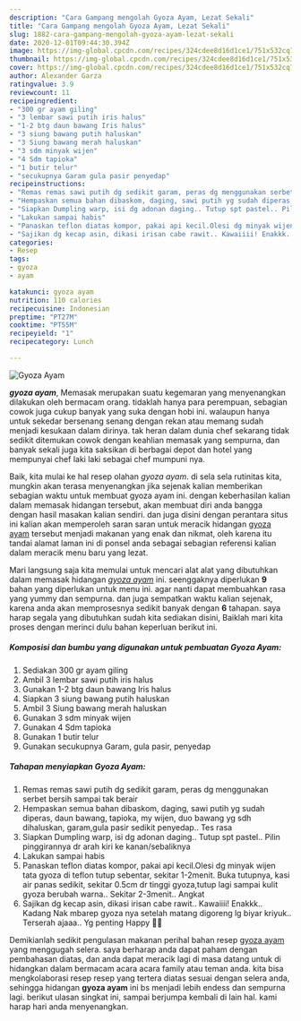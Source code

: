 ```yaml
---
description: "Cara Gampang mengolah Gyoza Ayam, Lezat Sekali"
title: "Cara Gampang mengolah Gyoza Ayam, Lezat Sekali"
slug: 1882-cara-gampang-mengolah-gyoza-ayam-lezat-sekali
date: 2020-12-01T09:44:30.394Z
image: https://img-global.cpcdn.com/recipes/324cdee8d16d1ce1/751x532cq70/gyoza-ayam-foto-resep-utama.jpg
thumbnail: https://img-global.cpcdn.com/recipes/324cdee8d16d1ce1/751x532cq70/gyoza-ayam-foto-resep-utama.jpg
cover: https://img-global.cpcdn.com/recipes/324cdee8d16d1ce1/751x532cq70/gyoza-ayam-foto-resep-utama.jpg
author: Alexander Garza
ratingvalue: 3.9
reviewcount: 11
recipeingredient:
- "300 gr ayam giling"
- "3 lembar sawi putih iris halus"
- "1-2 btg daun bawang Iris halus"
- "3 siung bawang putih haluskan"
- "3 Siung bawang merah haluskan"
- "3 sdm minyak wijen"
- "4 Sdm tapioka"
- "1 butir telur"
- "secukupnya Garam gula pasir penyedap"
recipeinstructions:
- "Remas remas sawi putih dg sedikit garam, peras dg menggunakan serbet bersih sampai tak berair"
- "Hempaskan semua bahan dibaskom, daging, sawi putih yg sudah diperas, daun bawang, tapioka, my wijen, duo bawang yg sdh dihaluskan, garam,gula pasir sedikit penyedap.. Tes rasa"
- "Siapkan Dumpling warp, isi dg adonan daging.. Tutup spt pastel.. Pilin pinggirannya dr arah kiri ke kanan/sebaliknya"
- "Lakukan sampai habis"
- "Panaskan teflon diatas kompor, pakai api kecil.Olesi dg minyak wijen tata gyoza di teflon tutup sebentar, sekitar 1-2menit. Buka tutupnya, kasi air panas sedikit, sekitar 0.5cm dr tinggi gyoza,tutup lagi sampai kulit gyoza berubah warna.. Sekitar 2-3menit.. Angkat"
- "Sajikan dg kecap asin, dikasi irisan cabe rawit.. Kawaiiii! Enakkk.. Kadang Nak mbarep gyoza nya setelah matang digoreng lg biyar kriyuk.. Terserah ajaaa.. Yg penting Happy 💙💙"
categories:
- Resep
tags:
- gyoza
- ayam

katakunci: gyoza ayam 
nutrition: 110 calories
recipecuisine: Indonesian
preptime: "PT27M"
cooktime: "PT55M"
recipeyield: "1"
recipecategory: Lunch

---
```



![Gyoza Ayam](https://img-global.cpcdn.com/recipes/324cdee8d16d1ce1/751x532cq70/gyoza-ayam-foto-resep-utama.jpg)

<b><i>gyoza ayam</i></b>, Memasak merupakan suatu kegemaran yang menyenangkan dilakukan oleh bermacam orang. tidaklah hanya para perempuan, sebagian cowok juga cukup banyak yang suka dengan hobi ini. walaupun hanya untuk sekedar bersenang senang dengan rekan atau memang sudah menjadi kesukaan dalam dirinya. tak heran dalam dunia chef sekarang tidak sedikit ditemukan cowok dengan keahlian memasak yang sempurna, dan banyak sekali juga kita saksikan di berbagai depot dan hotel yang mempunyai chef laki laki sebagai chef mumpuni nya.



Baik, kita mulai ke hal resep olahan <i>gyoza ayam</i>. di sela sela rutinitas kita, mungkin akan terasa menyenangkan jika sejenak kalian memberikan sebagian waktu untuk membuat gyoza ayam ini. dengan keberhasilan kalian dalam memasak hidangan tersebut, akan membuat diri anda bangga dengan hasil masakan kalian sendiri. dan juga disini dengan perantara situs ini kalian akan memperoleh saran saran untuk meracik hidangan <u>gyoza ayam</u> tersebut menjadi makanan yang enak dan nikmat, oleh karena itu tandai alamat laman ini di ponsel anda sebagai sebagian referensi kalian dalam meracik menu baru yang lezat.


Mari langsung saja kita memulai untuk mencari alat alat yang dibutuhkan dalam memasak hidangan <u><i>gyoza ayam</i></u> ini. seenggaknya diperlukan <b>9</b> bahan yang diperlukan untuk menu ini. agar nanti dapat membuahkan rasa yang yummy dan sempurna. dan juga sempatkan waktu kalian sejenak, karena anda akan memprosesnya sedikit banyak dengan <b>6</b> tahapan. saya harap segala yang dibutuhkan sudah kita sediakan disini, Baiklah mari kita proses dengan merinci dulu bahan keperluan berikut ini.

<!--inarticleads1-->

##### Komposisi dan bumbu yang digunakan untuk pembuatan Gyoza Ayam:

1. Sediakan 300 gr ayam giling
1. Ambil 3 lembar sawi putih iris halus
1. Gunakan 1-2 btg daun bawang Iris halus
1. Siapkan 3 siung bawang putih haluskan
1. Ambil 3 Siung bawang merah haluskan
1. Gunakan 3 sdm minyak wijen
1. Gunakan 4 Sdm tapioka
1. Gunakan 1 butir telur
1. Gunakan secukupnya Garam, gula pasir, penyedap




<!--inarticleads2-->

##### Tahapan menyiapkan Gyoza Ayam:

1. Remas remas sawi putih dg sedikit garam, peras dg menggunakan serbet bersih sampai tak berair
1. Hempaskan semua bahan dibaskom, daging, sawi putih yg sudah diperas, daun bawang, tapioka, my wijen, duo bawang yg sdh dihaluskan, garam,gula pasir sedikit penyedap.. Tes rasa
1. Siapkan Dumpling warp, isi dg adonan daging.. Tutup spt pastel.. Pilin pinggirannya dr arah kiri ke kanan/sebaliknya
1. Lakukan sampai habis
1. Panaskan teflon diatas kompor, pakai api kecil.Olesi dg minyak wijen tata gyoza di teflon tutup sebentar, sekitar 1-2menit. Buka tutupnya, kasi air panas sedikit, sekitar 0.5cm dr tinggi gyoza,tutup lagi sampai kulit gyoza berubah warna.. Sekitar 2-3menit.. Angkat
1. Sajikan dg kecap asin, dikasi irisan cabe rawit.. Kawaiiii! Enakkk.. Kadang Nak mbarep gyoza nya setelah matang digoreng lg biyar kriyuk.. Terserah ajaaa.. Yg penting Happy 💙💙




Demikianlah sedikit pengulasan makanan perihal bahan resep <u>gyoza ayam</u> yang menggugah selera. saya berharap anda dapat paham dengan pembahasan diatas, dan anda dapat meracik lagi di masa datang untuk di hidangkan dalam bermacam acara acara family atau teman anda. kita bisa mengkolaborasi resep resep yang tertera diatas sesuai dengan selera anda, sehingga hidangan <b>gyoza ayam</b> ini bs menjadi lebih endess dan sempurna lagi. berikut ulasan singkat ini, sampai berjumpa kembali di lain hal. kami harap hari anda menyenangkan.
